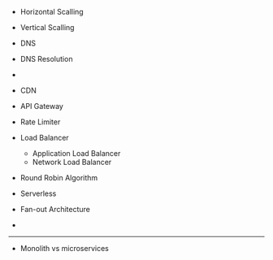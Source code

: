 - Horizontal Scalling
- Vertical Scalling
- DNS
- DNS Resolution
- 
- CDN
- API Gateway
- Rate Limiter
- Load Balancer

  - Application Load Balancer
  - Network Load Balancer
- Round Robin Algorithm
- Serverless
- Fan-out Architecture
- 

---

* Monolith vs microservices
